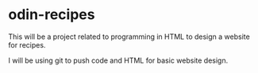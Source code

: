 # odin-recipes

This will be a project related to programming in HTML to design a website for recipes.

I will be using git to push code and HTML for basic website design.